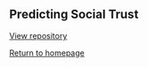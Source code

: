 ## Predicting Social Trust

[View repository](https://github.com/erica-kane/Data-Science-Studio)


[Return to homepage](index.md)


